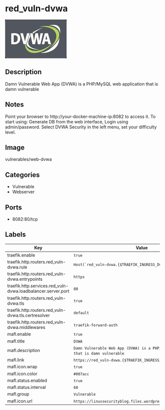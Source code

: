 # red_vuln-dvwa

![Logo](images/red_vulndvwa.jpg)

## Description
Damn Vulnerable Web App (DVWA) is a PHP/MySQL web application that is damn vulnerable

## Notes
Point your browser to http://your\-docker\-machine\-ip:8082 to access it. To start using: Generate DB from the web interface, Login using admin/password. Select DVWA Security in the left menu, set your difficulty level.

## Image
vulnerables/web-dvwa

## Categories
- Vulnerable
- Webserver

## Ports
- 8082:80/tcp

## Labels
| Key | Value |
|-----|-------|
| traefik.enable | ```true``` |
| traefik.http.routers.red_vuln-dvwa.rule | ```Host(`red_vuln-dvwa.{$TRAEFIK_INGRESS_DOMAIN}`)``` |
| traefik.http.routers.red_vuln-dvwa.entrypoints | ```https``` |
| traefik.http.services.red_vuln-dvwa.loadbalancer.server.port | ```80``` |
| traefik.http.routers.red_vuln-dvwa.tls | ```true``` |
| traefik.http.routers.red_vuln-dvwa.tls.certresolver | ```default``` |
| traefik.http.routers.red_vuln-dvwa.middlewares | ```traefik-forward-auth``` |
| mafl.enable | ```true``` |
| mafl.title | ```DVWA``` |
| mafl.description | ```Damn Vulnerable Web App (DVWA) is a PHP/MySQL web application that is damn vulnerable``` |
| mafl.link | ```https://red_vuln-dvwa.{$TRAEFIK_INGRESS_DOMAIN}``` |
| mafl.icon.wrap | ```true``` |
| mafl.icon.color | ```#007acc``` |
| mafl.status.enabled | ```true``` |
| mafl.status.interval | ```60``` |
| mafl.group | ```Vulnerable``` |
| mafl.icon.url | ```https://linuxsecurityblog.files.wordpress.com/2016/01/dvwa.jpg``` |

